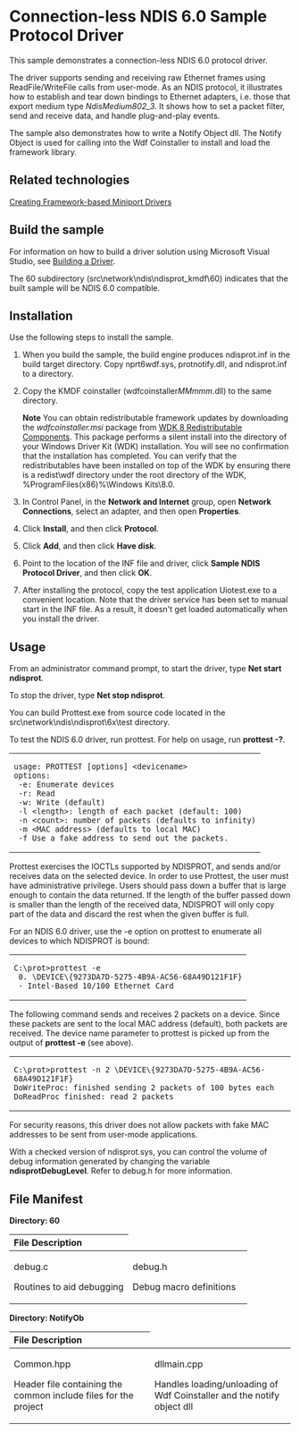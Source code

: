 Connection-less NDIS 6.0 Sample Protocol Driver
===============================================
This sample demonstrates a connection-less NDIS 6.0 protocol driver.

The driver supports sending and receiving raw Ethernet frames using ReadFile/WriteFile calls from user-mode. As an NDIS protocol, it illustrates how to establish and tear down bindings to Ethernet adapters, i.e. those that export medium type *NdisMedium802\_3*. It shows how to set a packet filter, send and receive data, and handle plug-and-play events.

The sample also demonstrates how to write a Notify Object dll. The Notify Object is used for calling into the Wdf Coinstaller to install and load the framework library.

Related technologies
--------------------

[Creating Framework-based Miniport Drivers](http://msdn.microsoft.com/en-us/library/windows/hardware/ff540778)

Build the sample
----------------

For information on how to build a driver solution using Microsoft Visual Studio, see [Building a Driver](http://msdn.microsoft.com/en-us/library/windows/hardware/ff554644).

The 60 subdirectory (src\\network\\ndis\\ndisprot\_kmdf\\60) indicates that the built sample will be NDIS 6.0 compatible.

Installation
------------

Use the following steps to install the sample.

1.  When you build the sample, the build engine produces ndisprot.inf in the build target directory. Copy nprt6wdf.sys, protnotify.dll, and ndisprot.inf to a directory.
2.  Copy the KMDF coinstaller (wdfcoinstaller*MMmmm*.dll) to the same directory.

    **Note** You can obtain redistributable framework updates by downloading the *wdfcoinstaller.msi* package from [WDK 8 Redistributable Components](http://go.microsoft.com/fwlink/p/?LinkID=226396). This package performs a silent install into the directory of your Windows Driver Kit (WDK) installation. You will see no confirmation that the installation has completed. You can verify that the redistributables have been installed on top of the WDK by ensuring there is a redist\\wdf directory under the root directory of the WDK, %ProgramFiles(x86)%\\Windows Kits\\8.0.

3.  In Control Panel, in the **Network and Internet** group, open **Network Connections**, select an adapter, and then open **Properties**.

4.  Click **Install**, and then click **Protocol**.

5.  Click **Add**, and then click **Have disk**.

6.  Point to the location of the INF file and driver, click **Sample NDIS Protocol Driver**, and then click **OK**.

7.  After installing the protocol, copy the test application Uiotest.exe to a convenient location. Note that the driver service has been set to manual start in the INF file. As a result, it doesn't get loaded automatically when you install the driver.

Usage
-----

From an administrator command prompt, to start the driver, type **Net start ndisprot**.

To stop the driver, type **Net stop ndisprot**.

You can build Prottest.exe from source code located in the src\\network\\ndis\\ndisprot\\6x\\test directory.

To test the NDIS 6.0 driver, run prottest. For help on usage, run **prottest -?**.

<table>
<colgroup>
<col width="100%" />
</colgroup>
<tbody>
<tr class="odd">
<td align="left"><pre><code>usage: PROTTEST [options] &lt;devicename&gt;
options:
 -e: Enumerate devices
 -r: Read
 -w: Write (default)
 -l &lt;length&gt;: length of each packet (default: 100)
 -n &lt;count&gt;: number of packets (defaults to infinity)
 -m &lt;MAC address&gt; (defaults to local MAC)
 -f Use a fake address to send out the packets.</code></pre></td>
</tr>
</tbody>
</table>

Prottest exercises the IOCTLs supported by NDISPROT, and sends and/or receives data on the selected device. In order to use Prottest, the user must have administrative privilege. Users should pass down a buffer that is large enough to contain the data returned. If the length of the buffer passed down is smaller than the length of the received data, NDISPROT will only copy part of the data and discard the rest when the given buffer is full.

For an NDIS 6.0 driver, use the -e option on prottest to enumerate all devices to which NDISPROT is bound:

<table>
<colgroup>
<col width="100%" />
</colgroup>
<tbody>
<tr class="odd">
<td align="left"><pre><code>C:\prot&gt;prottest -e
 0. \DEVICE\{9273DA7D-5275-4B9A-AC56-68A49D121F1F}
 - Intel-Based 10/100 Ethernet Card</code></pre></td>
</tr>
</tbody>
</table>

The following command sends and receives 2 packets on a device. Since these packets are sent to the local MAC address (default), both packets are received. The device name parameter to prottest is picked up from the output of **prottest -e** (see above).

<table>
<colgroup>
<col width="100%" />
</colgroup>
<tbody>
<tr class="odd">
<td align="left"><pre><code>C:\prot&gt;prottest -n 2 \DEVICE\{9273DA7D-5275-4B9A-AC56-68A49D121F1F}
DoWriteProc: finished sending 2 packets of 100 bytes each
DoReadProc finished: read 2 packets</code></pre></td>
</tr>
</tbody>
</table>

For security reasons, this driver does not allow packets with fake MAC addresses to be sent from user-mode applications.

With a checked version of ndisprot.sys, you can control the volume of debug information generated by changing the variable **ndisprotDebugLevel**. Refer to debug.h for more information.

File Manifest
-------------

**Directory: 60**

<table>
<colgroup>
<col width="50%" />
<col width="50%" />
</colgroup>
<thead>
<tr class="header">
<th align="left">File
Description</th>
</tr>
</thead>
<tbody>
<tr class="odd">
<td align="left"><p>debug.c</p>
<p>Routines to aid debugging</p></td>
<td align="left"><p>debug.h</p>
<p>Debug macro definitions</p></td>
</tr>
</tbody>
</table>

**Directory: NotifyOb**

<table>
<colgroup>
<col width="50%" />
<col width="50%" />
</colgroup>
<thead>
<tr class="header">
<th align="left">File
Description</th>
</tr>
</thead>
<tbody>
<tr class="odd">
<td align="left"><p>Common.hpp</p>
<p>Header file containing the common include files for the project</p></td>
<td align="left"><p>dllmain.cpp</p>
<p>Handles loading/unloading of Wdf Coinstaller and the notify object dll</p></td>
</tr>
</tbody>
</table>


